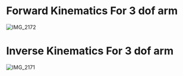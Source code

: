 # Forward Kinematics For 3 dof arm
![IMG_2172](https://github.com/user-attachments/assets/d53d9e08-8f5b-4e4e-baf8-98d6ed901f07)


# Inverse Kinematics For 3 dof arm
![IMG_2171](https://github.com/user-attachments/assets/1114a9ce-0710-45e0-b577-d31dfe563371)
